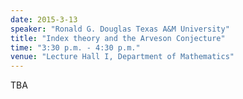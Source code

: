 ```yaml
---
date: 2015-3-13
speaker: "Ronald G. Douglas Texas A&M University"
title: "Index theory and the Arveson Conjecture"
time: "3:30 p.m. - 4:30 p.m." 
venue: "Lecture Hall I, Department of Mathematics"
---
```

TBA
